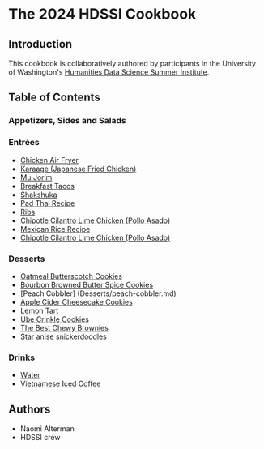 # The 2024 HDSSI Cookbook

## Introduction

This cookbook is collaboratively authored by participants in the University of Washington's [Humanities Data Science Summer Institute](https://humanitiesdatalab.ds.lib.uw.edu/).

## Table of Contents

### Appetizers, Sides and Salads

### Entrées
- [Chicken Air Fryer](/Entrees/chicken_recipe)
- [Karaage (Japanese Fried Chicken)](Entrees/karaage.md)
- [Mu Jorim](Entrees/Mu-Jorim.md)
- [Breakfast Tacos](Entrees/BreakfastTacos.md)
- [Shakshuka](Entrees/Shakshuka.md)
- [Pad Thai Recipe](Entrees/SB-pad-thai-recipe.md)
- [Ribs](Entress/ribs.md)
- [Chipotle Cilantro Lime Chicken (Pollo Asado)](Entrees/chipotle-chicken.md)
- [Mexican Rice Recipe](Entrees/mexican-rice.md)
- [Chipotle Cilantro Lime Chicken (Pollo Asado)](Entrees/chipotle-chicken.md)


### Desserts
- [Oatmeal Butterscotch Cookies](Desserts/oatmeal-butterscotch-cookies.md)
- [Bourbon Browned Butter Spice Cookies](Desserts/bourbon-browned-butter-spice-cookies.md)
- [Peach Cobbler] (Desserts/peach-cobbler.md)
- [Apple Cider Cheesecake Cookies](Desserts/apple-cider-cheesecake-cookies.md)
- [Lemon Tart](Desserts/LemonTart.txt)
- [Ube Crinkle Cookies](Desserts/ube-crinkle-cookies.md)
- [The Best Chewy Brownies](Desserts/chewy-brownies.md)
- [Star anise snickerdoodles](Desserts/snickerdoodles.md)

### Drinks
- [Water](Drinks/water.md)
- [Vietnamese Iced Coffee](Drinks/viet-coffee.md)

## Authors

- Naomi Alterman
- HDSSI crew
